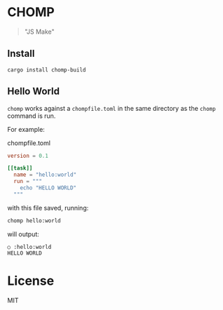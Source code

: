 # CHOMP

> "JS Make"

## Install

```
cargo install chomp-build
```

## Hello World

`chomp` works against a `chompfile.toml` in the same directory as the `chomp` command is run.

For example:

chompfile.toml
```toml
version = 0.1

[[task]]
  name = "hello:world"
  run = """
    echo "HELLO WORLD"
  """
```

with this file saved, running:

```sh
chomp hello:world
```

will output:

```
○ :hello:world
HELLO WORLD
```

# License

MIT
